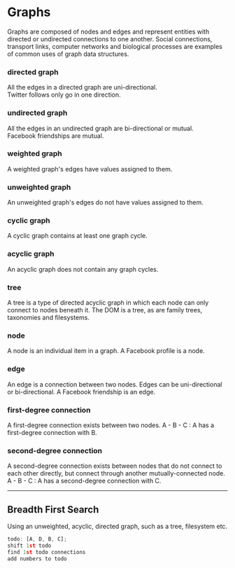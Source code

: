 # Graphs
Graphs are composed of nodes and edges and represent entities with directed or undirected connections to one another. Social connections, transport links, computer networks and biological processes are examples of common uses of graph data structures.

### directed graph
All the edges in a directed graph are uni-directional.  
Twitter follows only go in one direction.

### undirected graph
All the edges in an undirected graph are bi-directional or mutual.  
Facebook friendships are mutual.

### weighted graph
A weighted graph's edges have values assigned to them.

### unweighted graph
An unweighted graph's edges do not have values assigned to them.

### cyclic graph
A cyclic graph contains at least one graph cycle.

### acyclic graph
An acyclic graph does not contain any graph cycles.

### tree
A tree is a type of directed acyclic graph in which each node can only connect to nodes beneath it.
The DOM is a tree, as are family trees, taxonomies and filesystems.

### node
A node is an individual item in a graph.
A Facebook profile is a node.

### edge
An edge is a connection between two nodes. Edges can be uni-directional or bi-directional.
A Facebook friendship is an edge.

### first-degree connection
A first-degree connection exists between two nodes.
A - B - C : A has a first-degree connection with B.

### second-degree connection
A second-degree connection exists between nodes that do not connect to each other directly, but connect through another mutually-connected node.
A - B - C : A has a second-degree connection with C.

---

## Breadth First Search
Using an unweighted, acyclic, directed graph, such as a tree, filesystem etc.

```javascript
todo: [A, D, B, C];
shift 1st todo
find 1st todo connections
add numbers to todo
```
